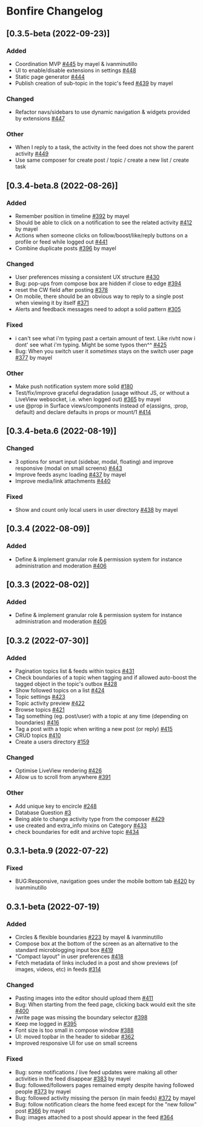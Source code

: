 # Bonfire Changelog

## [0.3.5-beta (2022-09-23)]
### Added
- Coordination MVP [#445](https://github.com/bonfire-networks/bonfire-app/issues/445) by mayel & ivanminutillo
- UI to enable/disable extensions in settings [#448](https://github.com/bonfire-networks/bonfire-app/issues/448) 
- Static page generator [#444](https://github.com/bonfire-networks/bonfire-app/issues/444) 
- Publish creation of sub-topic in the topic's feed [#439](https://github.com/bonfire-networks/bonfire-app/issues/439) by mayel

### Changed
- Refactor navs/sidebars to use dynamic navigation & widgets provided by extensions [#447](https://github.com/bonfire-networks/bonfire-app/issues/447) 

### Other
- When I reply to a task, the activity in the feed does not show the parent activity [#449](https://github.com/bonfire-networks/bonfire-app/issues/449) 
- Use same composer for create post / topic / create a new list / create task

## [0.3.4-beta.8 (2022-08-26)]
### Added
- Remember position in timeline [#392](https://github.com/bonfire-networks/bonfire-app/issues/392) by mayel
- Should be able to click on a notification to see the related activity [#412](https://github.com/bonfire-networks/bonfire-app/issues/412) by mayel
- Actions when someone clicks on follow/boost/like/reply buttons on a profile or feed while logged out [#441](https://github.com/bonfire-networks/bonfire-app/issues/441) 
- Combine duplicate posts [#396](https://github.com/bonfire-networks/bonfire-app/issues/396) by mayel

### Changed
- User preferences missing a consistent UX structure [#430](https://github.com/bonfire-networks/bonfire-app/issues/430) 
- Bug: pop-ups from compose box are hidden if close to edge [#394](https://github.com/bonfire-networks/bonfire-app/issues/394) 
- reset the CW field after posting [#378](https://github.com/bonfire-networks/bonfire-app/issues/378) 
- On mobile, there should be an obvious way to reply to a single post when viewing it by itself [#371](https://github.com/bonfire-networks/bonfire-app/issues/371) 
- Alerts and feedback messages need to adopt a solid pattern [#305](https://github.com/bonfire-networks/bonfire-app/issues/305) 

### Fixed
- i can't see what i'm typing past a certain amount of text. Like rivht now i dont' see what i'm typing. Might be some typos then^^ [#425](https://github.com/bonfire-networks/bonfire-app/issues/425) 
- Bug: When you switch user it *sometimes* stays on the switch user page [#377](https://github.com/bonfire-networks/bonfire-app/issues/377) by mayel

### Other
- Make push notification system more solid [#180](https://github.com/bonfire-networks/bonfire-app/issues/180) 
- Test/fix/improve graceful degradation (usage without JS, or without a LiveView websocket, i.e. when logged out) [#365](https://github.com/bonfire-networks/bonfire-app/issues/365) by mayel
- use @prop in Surface views/components instead of e(assigns, :prop, default) and declare defaults in props or mount/1 [#414](https://github.com/bonfire-networks/bonfire-app/issues/414) 


## [0.3.4-beta.6 (2022-08-19)]
### Changed
- 3 options for smart input (sidebar, modal, floating) and improve responsive (modal on small screens) [#443](https://github.com/bonfire-networks/bonfire-app/issues/443) 
- Improve feeds async loading [#437](https://github.com/bonfire-networks/bonfire-app/issues/437) by mayel
- Improve media/link attachments [#440](https://github.com/bonfire-networks/bonfire-app/issues/440) 

### Fixed
- Show and count only local users in user directory [#438](https://github.com/bonfire-networks/bonfire-app/issues/438) by mayel

## [0.3.4 (2022-08-09)]
### Added
- Define & implement granular role & permission system for instance administration and moderation [#406](https://github.com/bonfire-networks/bonfire-app/issues/406) 

## [0.3.3 (2022-08-02)]
### Added
- Define & implement granular role & permission system for instance administration and moderation [#406](https://github.com/bonfire-networks/bonfire-app/issues/406) 

## [0.3.2 (2022-07-30)]
### Added
- Pagination topics list & feeds within topics [#431](https://github.com/bonfire-networks/bonfire-app/issues/431) 
- Check boundaries of a topic when tagging and if allowed auto-boost the tagged object in the topic's outbox [#428](https://github.com/bonfire-networks/bonfire-app/issues/428) 
- Show followed topics on a list [#424](https://github.com/bonfire-networks/bonfire-app/issues/424) 
- Topic settings [#423](https://github.com/bonfire-networks/bonfire-app/issues/423) 
- Topic activity preview [#422](https://github.com/bonfire-networks/bonfire-app/issues/422) 
- Browse topics [#421](https://github.com/bonfire-networks/bonfire-app/issues/421) 
- Tag something (eg. post/user) with a topic at any time (depending on boundaries) [#416](https://github.com/bonfire-networks/bonfire-app/issues/416) 
- Tag a post with a topic when writing a new post (or reply) [#415](https://github.com/bonfire-networks/bonfire-app/issues/415) 
- CRUD topics [#410](https://github.com/bonfire-networks/bonfire-app/issues/410) 
- Create a users directory [#159](https://github.com/bonfire-networks/bonfire-app/issues/159) 

### Changed
- Optimise LiveView rendering [#426](https://github.com/bonfire-networks/bonfire-app/issues/426) 
- Allow us to scroll from anywhere [#391](https://github.com/bonfire-networks/bonfire-app/issues/391) 

### Other
- Add unique key to encircle [#248](https://github.com/bonfire-networks/bonfire-app/issues/248) 
- Database Question [#3](https://github.com/bonfire-networks/activity_pub/issues/3) 
- Being able to change activity type from the composer [#429](https://github.com/bonfire-networks/bonfire-app/issues/429) 
- use created and extra_info mixins on Category [#433](https://github.com/bonfire-networks/bonfire-app/issues/433) 
- check boundaries for edit and archive topic [#434](https://github.com/bonfire-networks/bonfire-app/issues/434) 


## 0.3.1-beta.9 (2022-07-22)
### Fixed
- BUG:Responsive, navigation goes under the mobile bottom tab [#420](https://github.com/bonfire-networks/bonfire-app/issues/420) by ivanminutillo


## 0.3.1-beta (2022-07-19)
### Added
- Circles & flexible boundaries [#223](https://github.com/bonfire-networks/bonfire-app/issues/223) by mayel & ivanminutillo
- Compose box at the bottom of the screen as an alternative to the standard microblogging input box [#419](https://github.com/bonfire-networks/bonfire-app/issues/419) 
- "Compact layout" in user preferences [#418](https://github.com/bonfire-networks/bonfire-app/issues/418) 
- Fetch metadata of links included in a post and show previews (of images, videos, etc) in feeds [#314](https://github.com/bonfire-networks/bonfire-app/issues/314) 

### Changed
- Pasting images into the editor should upload them [#411](https://github.com/bonfire-networks/bonfire-app/issues/411) 
- Bug: When starting from the feed page, clicking back would exit the site [#400](https://github.com/bonfire-networks/bonfire-app/issues/400) 
- /write page was missing the boundary selector [#398](https://github.com/bonfire-networks/bonfire-app/issues/398) 
- Keep me logged in [#395](https://github.com/bonfire-networks/bonfire-app/issues/395) 
- Font size is too small in compose window [#388](https://github.com/bonfire-networks/bonfire-app/issues/388) 
- UI: moved topbar in the header to sidebar [#362](https://github.com/bonfire-networks/bonfire-app/issues/362) 
- Improved responsive UI for use on small screens

### Fixed
- Bug: some notifications / live feed updates were making all other activities in the feed disappear [#383](https://github.com/bonfire-networks/bonfire-app/issues/383) by mayel
- Bug: followed/followers pages remained empty despite having followed people [#373](https://github.com/bonfire-networks/bonfire-app/issues/373) by mayel
- Bug: followed activity missing the person (in main feeds) [#372](https://github.com/bonfire-networks/bonfire-app/issues/372) by mayel
- Bug: follow notification clears the home feed except for the "new follow" post [#366](https://github.com/bonfire-networks/bonfire-app/issues/366) by mayel
- Bug: images attached to a post should appear in the feed [#364](https://github.com/bonfire-networks/bonfire-app/issues/364) 

